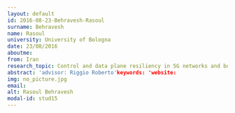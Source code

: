```yaml
---
layout: default 
id: 2016-08-23-Behravesh-Rasoul
surname: Behravesh
name: Rasoul
university: University of Bologna
date: 23/08/2016
aboutme: 
from: Iran
research_topic: Control and data plane resiliency in 5G networks and beyond
abstract: 'advisor: Riggio Roberto'keywords: 'website: 
img: no_picture.jpg
email: 
alt: Rasoul Behravesh
modal-id: stud15
---
```

